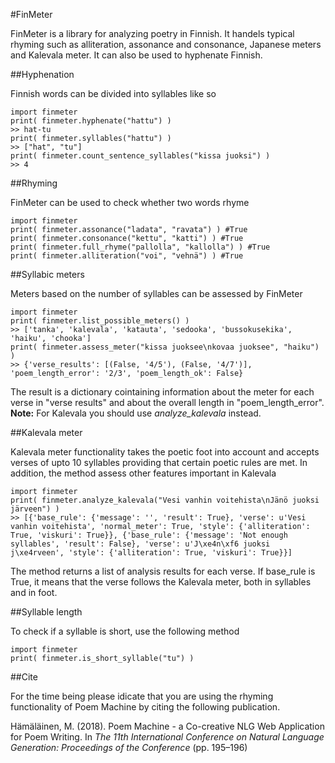 #FinMeter

FinMeter is a library for analyzing poetry in Finnish. It handels typical rhyming such as alliteration, assonance and consonance, Japanese meters and Kalevala meter. It can also be used to hyphenate Finnish.

##Hyphenation

Finnish words can be divided into syllables like so

	import finmeter
	print( finmeter.hyphenate("hattu") )
	>> hat-tu
	print( finmeter.syllables("hattu") )
	>> ["hat", "tu"]
	print( finmeter.count_sentence_syllables("kissa juoksi") )
	>> 4

##Rhyming

FinMeter can be used to check whether two words rhyme

	import finmeter
	print( finmeter.assonance("ladata", "ravata") ) #True
	print( finmeter.consonance("kettu", "katti") ) #True
	print( finmeter.full_rhyme("pallolla", "kallolla") ) #True
	print( finmeter.alliteration("voi", "vehnä") ) #True

##Syllabic meters

Meters based on the number of syllables can be assessed by FinMeter

	import finmeter
	print( finmeter.list_possible_meters() )
	>> ['tanka', 'kalevala', 'katauta', 'sedooka', 'bussokusekika', 'haiku', 'chooka']
	print( finmeter.assess_meter("kissa juoksee\nkovaa juoksee", "haiku") )
	>> {'verse_results': [(False, '4/5'), (False, '4/7')], 'poem_length_error': '2/3', 'poem_length_ok': False}

The result is a dictionary cointaining information about the meter for each verse in "verse results" and about the overall length in "poem_length_error". **Note:** For Kalevala you should use *analyze_kalevala* instead.

##Kalevala meter

Kalevala meter functionality takes the poetic foot into account and accepts verses of upto 10 syllables providing that certain poetic rules are met. In addition, the method assess other features important in Kalevala

	import finmeter
	print( finmeter.analyze_kalevala("Vesi vanhin voitehista\nJänö juoksi järveen") )
	>> [{'base_rule': {'message': '', 'result': True}, 'verse': u'Vesi vanhin voitehista', 'normal_meter': True, 'style': {'alliteration': True, 'viskuri': True}}, {'base_rule': {'message': 'Not enough syllables', 'result': False}, 'verse': u'J\xe4n\xf6 juoksi j\xe4rveen', 'style': {'alliteration': True, 'viskuri': True}}]

The method returns a list of analysis results for each verse. If base_rule is True, it means that the verse follows the Kalevala meter, both in syllables and in foot.

##Syllable length

To check if a syllable is short, use the following method

	import finmeter
	print( finmeter.is_short_syllable("tu") )

##Cite

For the time being please idicate that you are using the rhyming functionality of Poem Machine by citing the following publication.

Hämäläinen, M. (2018). Poem Machine - a Co-creative NLG Web Application for Poem Writing. In *The 11th International Conference on Natural Language Generation: Proceedings of the Conference* (pp. 195–196)
